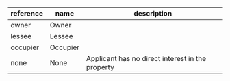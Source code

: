 reference | name | description
--- | --- | ---
owner | Owner |
lessee | Lessee | 
occupier | Occupier |
none | None | Applicant has no direct interest in the property 
